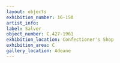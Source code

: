 ```yaml
---
layout: objects
exhibition_number: 16-150
artist_info: 
label: Salver
object_number: C.427-1961
exhibition_location: Confectioner's Shop
exhibition_area: C
gallery_location: Adeane 
---
```

